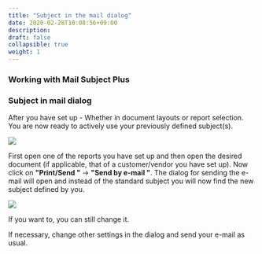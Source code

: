 ```yaml
---
title: "Subject in the mail dialog"
date: 2020-02-28T10:08:56+09:00
description: 
draft: false
collapsible: true
weight: 1
---
```


### Working with Mail Subject Plus

### Subject in mail dialog
After you have set up - Whether in document layouts or report selection. You are now ready to actively use your previously defined subject(s).

![](images/apps/subjectmail1en.PNG)

First open one of the reports you have set up and then open the desired document (if applicable, that of a customer/vendor you have set up). Now click on **"Print/Send "** -> **"Send by e-mail "**. The dialog for sending the e-mail will open and instead of the standard subject you will now find the new subject defined by you.

![](images/apps/subjectmail2en.PNG)

If you want to, you can still change it.

If necessary, change other settings in the dialog and send your e-mail as usual.